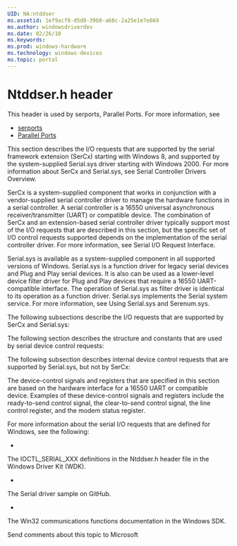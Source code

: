 ```yaml
---
UID: NA:ntddser
ms.assetid: 1ef9acf8-d5d8-39b0-a68c-2a25e1e7e669
ms.author: windowsdriverdev
ms.date: 02/26/18
ms.keywords: 
ms.prod: windows-hardware
ms.technology: windows-devices
ms.topic: portal
---
```


# Ntddser.h header



This header is used by serports, Parallel Ports. For more information, see
- [serports](../_serports/index.md)
- [Parallel Ports](../_parports/index.md)

This section describes the I/O requests that are supported by the serial framework extension (SerCx) starting with Windows 8, and supported by the system-supplied Serial.sys driver starting with Windows 2000. For more information about SerCx and Serial.sys, see Serial Controller Drivers Overview.

SerCx is a system-supplied component that works in conjunction with a vendor-supplied serial controller driver to manage the hardware functions in a serial controller. A serial controller is a 16550 universal asynchronous receiver/transmitter (UART) or compatible device. The combination of SerCx and an extension-based serial controller driver typically support most of the I/O requests that are described in this section, but the specific set of I/O control requests supported depends on the implementation of the serial controller driver. For more information, see Serial I/O Request Interface.

Serial.sys is available as a system-supplied component in all supported versions of Windows. Serial.sys is a function driver for legacy serial devices and Plug and Play serial devices. It is also can be used as a lower-level device filter driver for Plug and Play devices that require a 16550 UART-compatible interface. The operation of Serial.sys as filter driver is identical to its operation as a function driver. Serial.sys implements the Serial system service. For more information, see Using Serial.sys and Serenum.sys.

The following subsections describe the I/O requests that are supported by SerCx and Serial.sys:

The following section describes the structure and constants that are used by serial device control requests:

The following subsection describes internal device control requests that are supported by Serial.sys, but not by SerCx:

The device-control signals and registers that are specified in this section are based on the hardware interface for a 16550 UART or compatible device. Examples of these device-control signals and registers include the ready-to-send control signal, the clear-to-send control signal, the line control register, and the modem status register.

For more information about the serial I/O requests that are defined for Windows, see the following:

- 
The IOCTL_SERIAL_XXX definitions in the Ntddser.h header file in the Windows Driver Kit (WDK).

- 
The Serial driver sample on GitHub.

- 
The Win32 communications functions documentation in the Windows SDK.


Send comments about this topic to Microsoft

